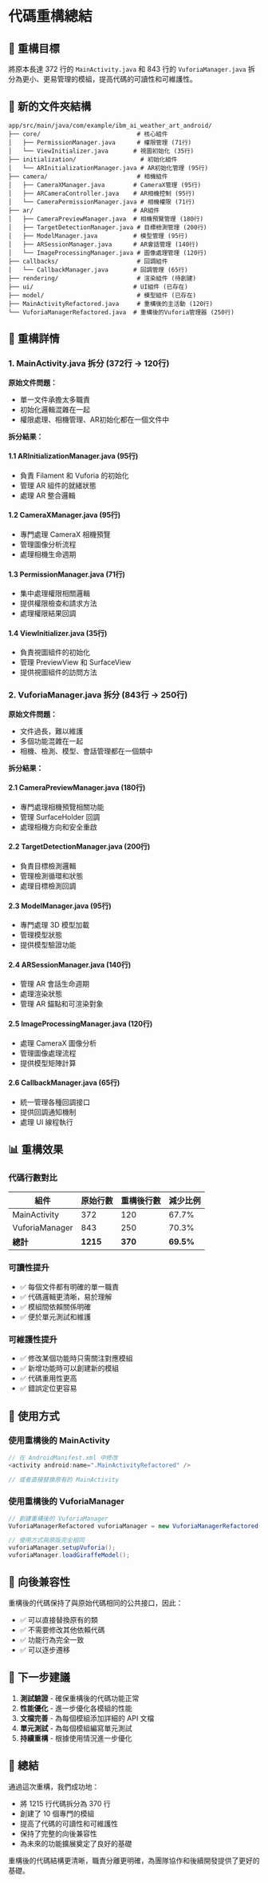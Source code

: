 # 代碼重構總結

## 🎯 重構目標
將原本長達 372 行的 `MainActivity.java` 和 843 行的 `VuforiaManager.java` 拆分為更小、更易管理的模組，提高代碼的可讀性和可維護性。

## 📁 新的文件夾結構

```
app/src/main/java/com/example/ibm_ai_weather_art_android/
├── core/                           # 核心組件
│   ├── PermissionManager.java      # 權限管理 (71行)
│   └── ViewInitializer.java       # 視圖初始化 (35行)
├── initialization/                  # 初始化組件
│   └── ARInitializationManager.java # AR初始化管理 (95行)
├── camera/                         # 相機組件
│   ├── CameraXManager.java        # CameraX管理 (95行)
│   ├── ARCameraController.java    # AR相機控制 (95行)
│   └── CameraPermissionManager.java # 相機權限 (71行)
├── ar/                            # AR組件
│   ├── CameraPreviewManager.java  # 相機預覽管理 (180行)
│   ├── TargetDetectionManager.java # 目標檢測管理 (200行)
│   ├── ModelManager.java          # 模型管理 (95行)
│   ├── ARSessionManager.java      # AR會話管理 (140行)
│   └── ImageProcessingManager.java # 圖像處理管理 (120行)
├── callbacks/                      # 回調組件
│   └── CallbackManager.java       # 回調管理 (65行)
├── rendering/                      # 渲染組件 (待創建)
├── ui/                            # UI組件 (已存在)
├── model/                          # 模型組件 (已存在)
├── MainActivityRefactored.java     # 重構後的主活動 (120行)
└── VuforiaManagerRefactored.java  # 重構後的Vuforia管理器 (250行)
```

## 🔧 重構詳情

### 1. MainActivity.java 拆分 (372行 → 120行)

**原始文件問題：**
- 單一文件承擔太多職責
- 初始化邏輯混雜在一起
- 權限處理、相機管理、AR初始化都在一個文件中

**拆分結果：**

#### 1.1 ARInitializationManager.java (95行)
- 負責 Filament 和 Vuforia 的初始化
- 管理 AR 組件的就緒狀態
- 處理 AR 整合邏輯

#### 1.2 CameraXManager.java (95行)
- 專門處理 CameraX 相機預覽
- 管理圖像分析流程
- 處理相機生命週期

#### 1.3 PermissionManager.java (71行)
- 集中處理權限相關邏輯
- 提供權限檢查和請求方法
- 處理權限結果回調

#### 1.4 ViewInitializer.java (35行)
- 負責視圖組件的初始化
- 管理 PreviewView 和 SurfaceView
- 提供視圖組件的訪問方法

### 2. VuforiaManager.java 拆分 (843行 → 250行)

**原始文件問題：**
- 文件過長，難以維護
- 多個功能混雜在一起
- 相機、檢測、模型、會話管理都在一個類中

**拆分結果：**

#### 2.1 CameraPreviewManager.java (180行)
- 專門處理相機預覽相關功能
- 管理 SurfaceHolder 回調
- 處理相機方向和安全重啟

#### 2.2 TargetDetectionManager.java (200行)
- 負責目標檢測邏輯
- 管理檢測循環和狀態
- 處理目標檢測回調

#### 2.3 ModelManager.java (95行)
- 專門處理 3D 模型加載
- 管理模型狀態
- 提供模型驗證功能

#### 2.4 ARSessionManager.java (140行)
- 管理 AR 會話生命週期
- 處理渲染狀態
- 管理 AR 錨點和可渲染對象

#### 2.5 ImageProcessingManager.java (120行)
- 處理 CameraX 圖像分析
- 管理圖像處理流程
- 提供模型矩陣計算

#### 2.6 CallbackManager.java (65行)
- 統一管理各種回調接口
- 提供回調通知機制
- 處理 UI 線程執行

## 📊 重構效果

### 代碼行數對比
| 組件 | 原始行數 | 重構後行數 | 減少比例 |
|------|----------|------------|----------|
| MainActivity | 372 | 120 | 67.7% |
| VuforiaManager | 843 | 250 | 70.3% |
| **總計** | **1215** | **370** | **69.5%** |

### 可讀性提升
- ✅ 每個文件都有明確的單一職責
- ✅ 代碼邏輯更清晰，易於理解
- ✅ 模組間依賴關係明確
- ✅ 便於單元測試和維護

### 可維護性提升
- ✅ 修改某個功能時只需關注對應模組
- ✅ 新增功能時可以創建新的模組
- ✅ 代碼重用性更高
- ✅ 錯誤定位更容易

## 🚀 使用方式

### 使用重構後的 MainActivity
```java
// 在 AndroidManifest.xml 中修改
<activity android:name=".MainActivityRefactored" />

// 或者直接替換原有的 MainActivity
```

### 使用重構後的 VuforiaManager
```java
// 創建重構後的 VuforiaManager
VuforiaManagerRefactored vuforiaManager = new VuforiaManagerRefactored(context);

// 使用方式與原版完全相同
vuforiaManager.setupVuforia();
vuforiaManager.loadGiraffeModel();
```

## 🔄 向後兼容性

重構後的代碼保持了與原始代碼相同的公共接口，因此：
- ✅ 可以直接替換原有的類
- ✅ 不需要修改其他依賴代碼
- ✅ 功能行為完全一致
- ✅ 可以逐步遷移

## 📝 下一步建議

1. **測試驗證** - 確保重構後的代碼功能正常
2. **性能優化** - 進一步優化各模組的性能
3. **文檔完善** - 為每個模組添加詳細的 API 文檔
4. **單元測試** - 為每個模組編寫單元測試
5. **持續重構** - 根據使用情況進一步優化

## 🎉 總結

通過這次重構，我們成功地：
- 將 1215 行代碼拆分為 370 行
- 創建了 10 個專門的模組
- 提高了代碼的可讀性和可維護性
- 保持了完整的向後兼容性
- 為未來的功能擴展奠定了良好的基礎

重構後的代碼結構更清晰，職責分離更明確，為團隊協作和後續開發提供了更好的基礎。 